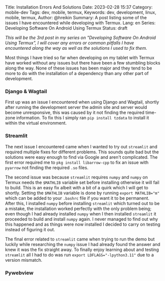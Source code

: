 Title: Installation Errors And Solutions
Date: 2023-02-28 15:37
Category: mobile-dev
Tags: dev, mobile, termux,
Keywords: dev, development, linux, mobile, termux,
Author: @hreikin
Summary: A post listing some of the issues I have encountered while developing with Termux.
Lang: en
Series: Developing Software On Android Using Termux
Status: draft

*This will be the 3rd post in my series on "Developing Software On Android Using Termux", I will cover any errors or common pitfalls I have encountered along the way as well as the solutions I used to fix them.*

Most things I have tried so far when developing on my tablet with Termux have worked without any issues but there have been a few stumbling blocks along the way. None of these issues has been major and they tend to be more to do with the installation of a dependency than any other part of development.

### Django & Wagtail

First up was an issue I encountered when using Django and Wagtail, shortly after running the development server the admin site and server would become unresponsive, this was caused by it not finding the required time-zone information. To fix this I simply ran `pip install tzdata` to install it within the virtual environment.

### Streamlit

The next issue I encountered came when I wanted to try out `streamlit` and required multiple fixes for different problems. This sounds quite bad but the solutions were easy enough to find via Google and aren't complicated. The first error required me to `pkg install libarrow-cpp` to fix an issue with `pyarrow` not finding the required `.so` files.

The second issue was because `streamlit` requires `numpy` and `numpy` on Termux needs the `$MATHLIB` variable set before installing otherwise it will fail to build. This is an easy fix albeit with a bit of a quirk which I will get to shortly. Setting the `$MATHLIB` variable is done by running `export MATHLIB="m"` which can be added to your `.bashrc` file if you want it to be permanent. After this, I installed `numpy` before installing `streamlit` which turned out to be a mistake, the installation worked perfectly with the only problem being; even though I had already installed `numpy` when I then installed `streamlit` it proceeded to build and install `numpy` again. I never managed to find out why this happened and as things were now installed I decided to carry on testing instead of figuring it out.

The final error related to `streamlit` came when trying to run the demo but luckily while researching the `numpy` issue I had already found the answer and knew it was the fix straight away. To finally enjoy learning about and testing `streamlit` all I had to do was run `export LDFLAGS="-lpython3.11"` due to a version mismatch.

### Pywebview


